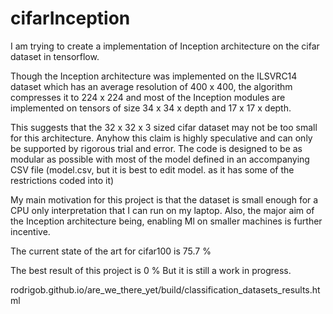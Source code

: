 # cifarInception

I am trying to create a implementation of Inception architecture on the cifar dataset in tensorflow.

Though the Inception architecture was implemented on the ILSVRC14 dataset which has an average resolution of 400 x 400, the algorithm compresses it to 224 x 224 and most of the Inception modules are implemented on tensors of size 34 x 34 x depth and 17 x 17 x depth.

This suggests that the 32 x 32 x 3 sized cifar dataset may not be too small for this architecture. Anyhow this claim is highly speculative and can only be supported by rigorous trial and error. The code is designed to be as modular as possible with most of the model defined in an accompanying CSV file (model.csv, but it is best to edit model. as it has some of the restrictions coded into it)

My main motivation for this project is that the dataset is small enough for a CPU only interpretation that I can run on my laptop. Also, the major aim of the Inception architecture being, enabling Ml on smaller machines is further incentive.

The current state of the art for cifar100 is 75.7 %

The best result of this project is 0 % 
But it is still a work in progress.

rodrigob.github.io/are_we_there_yet/build/classification_datasets_results.html

